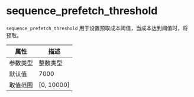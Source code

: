 # sequence_prefetch_threshold

`sequence_prefetch_threshold` 用于设置预取成本阈值，当成本达到阈值时，将预取。

|  属性    | 描述     |
|----------|---------|
| 参数类型 |   整数类型      |
| 默认值   | 7000     |
| 取值范围 | [0, 10000]  |
